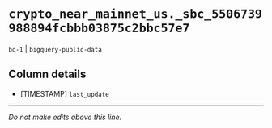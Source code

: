 # `crypto_near_mainnet_us._sbc_5506739988894fcbbb03875c2bbc57e7`
`bq-1` | `bigquery-public-data`

## Column details
* [TIMESTAMP] `last_update`

-------------------------------------------------------------------------------
*Do not make edits above this line.*
